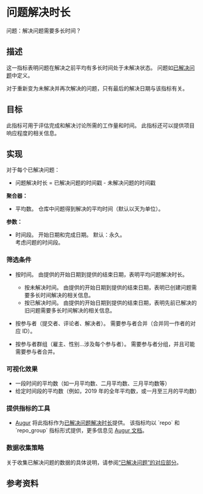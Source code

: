 # 问题解决时长

问题：解决问题需要多长时间？

## 描述
这一指标表明问题在解决之前平均有多长时间处于未解决状态。 问题如[已解决问题](https://github.com/chaoss/wg-evolution/blob/master/metrics/Issues_Closed.md)中定义。

对于重新变为未解决并再次解决的问题，只有最后的解决日期与该指标有关。

## 目标
此指标可用于评估完成和解决讨论所需的工作量和时间。 此指标还可以提供项目响应程度的相关信息。

## 实现

对于每个已解决问题：
* 问题解决时长 = 已解决问题的时间戳 - 未解决问题的时间戳

**聚合器：**
* 平均数。 仓库中问题得到解决的平均时间（默认以天为单位）。

**参数：**
* 时间段。 开始日期和完成日期。 默认：永久。  
  考虑问题的时间段。


### 筛选条件

* 按时间。 由提供的开始日期到提供的结束日期，表明平均问题解决时长。
  - 按未解决时间。 由提供的开始日期到提供的结束日期，表明已创建问题需要多长时间解决的相关信息。
  - 按已解决时间。 由提供的开始日期到提供的结束日期，表明先前已解决的旧问题需要多长时间解决的相关信息。

* 按参与者（提交者、评论者、解决者）。 需要参与者合并（合并同一作者的对应 ID）。

* 按参与者群组（雇主、性别…涉及每个参与者）。 需要参与者分组，并且可能需要参与者合并。



### 可视化效果

* 一段时间的平均数（如一月平均数、二月平均数、三月平均数等）
* 给定时间段的平均数（例如，2019 年的全年平均数，或一月至三月的平均数）


### 提供指标的工具

* [Augur](http://augur.osshealth.io/) 将此指标作为[已解决问题解决时长](http://augur.osshealth.io/api_docs/#api-Evolution-Closed_Issue_Resolution_Duration_Repo_)提供。 该指标均以 `repo` 和 `repo_group` 指标形式提供，更多信息见 [Augur 文档](https://oss-augur.readthedocs.io/en/master/getting-started/create-a-metric/overview.html#metric-forms)。


### 数据收集策略

关于收集已解决问题的数据的具体说明，请参阅[“已解决问题”的对应部分](https://github.com/chaoss/wg-evolution/blob/master/metrics/Issues_Closed.md#data-collection-strategies)。


## 参考资料

